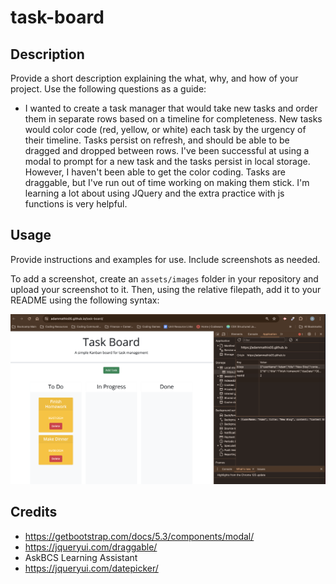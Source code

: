 # task-board

## Description

Provide a short description explaining the what, why, and how of your project. Use the following questions as a guide:

- I wanted to create a task manager that would take new tasks and order them in separate rows based on a timeline for completeness. New tasks would color code (red, yellow, or white) each task by the urgency of their timeline. Tasks persist on refresh, and should be able to be dragged and dropped between rows. I've been successful at using a modal to prompt for a new task and the tasks persist in local storage. However, I haven't been able to get the color coding. Tasks are draggable, but I've run out of time working on making them stick. I'm learning a lot about using JQuery and the extra practice with js functions is very helpful. 

## Usage

Provide instructions and examples for use. Include screenshots as needed.

To add a screenshot, create an `assets/images` folder in your repository and upload your screenshot to it. Then, using the relative filepath, add it to your README using the following syntax:

![image of deployed site](https://github.com/adammathis05/task-board/blob/main/assets/Task%20Board%20Screenshot.png)


## Credits
- https://getbootstrap.com/docs/5.3/components/modal/
- https://jqueryui.com/draggable/
- AskBCS Learning Assistant
- https://jqueryui.com/datepicker/
  

